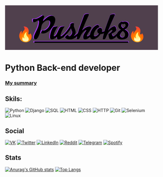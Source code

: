 ![Pushok8](/img/pushok_banner.png "Pushok8")
# Python Back-end developer
### [My summary](https://pushok8.github.io/summary)
## Skils:
![Python](https://img.shields.io/badge/Python-252525?style=for-the-badge&logo=python)
![Django](https://img.shields.io/badge/Django-252525?style=for-the-badge&logo=django&logoColor=104c34)
![SQL](https://img.shields.io/badge/SQL-252525?style=for-the-badge&logo=postgresql)
![HTML](https://img.shields.io/badge/HTML-252525?style=for-the-badge&logo=html5)
![CSS](https://img.shields.io/badge/CSS-252525?style=for-the-badge&logo=css3)
![HTTP](https://img.shields.io/badge/HTTP-252525?style=for-the-badge&logo=hexo)
![Git](https://img.shields.io/badge/Git-252525?style=for-the-badge&logo=git)
![Selenium](https://img.shields.io/badge/Selenium-252525?style=for-the-badge&logo=selenium)
![Linux](https://img.shields.io/badge/linux-252525?style=for-the-badge&logo=linux)
## Social
[![VK](https://img.shields.io/badge/vk-252525?style=for-the-badge&logo=vk)](https://vk.com/np2147)
[![Twitter](https://img.shields.io/badge/twitter-252525?style=for-the-badge&logo=twitter)](https://twitter.com/Pushisto8)
[![LinkedIn](https://img.shields.io/badge/LinkedIn-252525?style=for-the-badge&logo=linkedin&logoColor=0a66c2)](https://www.linkedin.com/in/dmitry-p-557b881b4/)
[![Reddit](https://img.shields.io/badge/Reddit-252525?style=for-the-badge&logo=reddit)](https://www.reddit.com/user/Pushok8)
[![Telegram](https://img.shields.io/badge/Telegram-252525?style=for-the-badge&logo=telegram)](https://t.me/Gavin_Dancer)
[![Spotify](https://img.shields.io/badge/Spotify-252525?style=for-the-badge&logo=spotify)](https://open.spotify.com/user/g7ofzlaixk0tc7nkn604eziau)
## Stats
[![Anurag's GitHub stats](https://github-readme-stats.vercel.app/api?username=pushok8&count_private=true&show_icons=true&theme=synthwave)](https://github.com/anuraghazra/github-readme-stats)
[![Top Langs](https://github-readme-stats.vercel.app/api/top-langs/?username=pushok8&lang_count=10&layout=compact&theme=synthwave)](https://github.com/anuraghazra/github-readme-stats)

